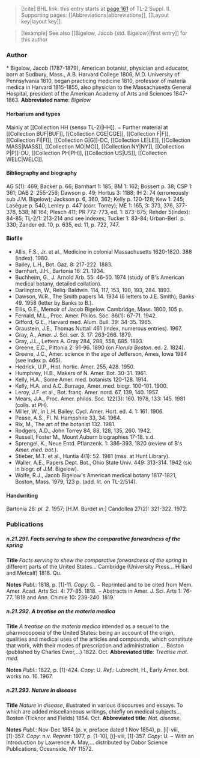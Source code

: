 > [!cite] BHL link: this entry starts at [page 161](https://www.biodiversitylibrary.org/page/33265358) of TL-2 Suppl. II.
> Supporting pages: [[Abbreviations|abbreviations]], [[Layout key|layout key]].

> [!example] See also [[Bigelow, Jacob {std. Bigelow}|first entry]] for this author

### Author

\* Bigelow, Jacob (1787-1879), American botanist, physician and educator, born at Sudbury, Mass., A.B. Harvard College 1806, M.D. University of Pennsylvania 1810, began practicing medicine 1810, professor of materia medica in Harvard 1815-1855, also physician to the Massachusetts General Hospital, president of the American Academy of Arts and Sciences 1847-1863. 
**Abbreviated name**: *Bigelow*

#### Herbarium and types

Mainly at [[Collection HH (sensu TL-2)|HH]]. − Further material at [[Collection BUF|BUF]], [[Collection CGE|CGE]], [[Collection F|F]], [[Collection FI|FI]], [[Collection G|G]]-DC, [[Collection LE|LE]], [[Collection MASS|MASS]], [[Collection MO|MO]], [[Collection NY|NY]], [[Collection P|P]]-DU, [[Collection PH|PH]], [[Collection US|US]], [[Collection WELC|WELC]].

#### Bibliography and biography

AG 5(1): 469; Backer p. 66; Barnhart 1: 185; BM 1: 162; Bossert p. 38; CSP 1: 361; DAB 2: 255-256; Dawson p. 49; Hortus 3: 1188; IH 2: 74 (erroneously sub J.M. Bigelow); Jackson p. 6, 360, 362; Kelly p. 120-128; Kew 1: 245; Lasègue p. 540; Lenley p. 447 (corr. Torrey); ME 1: 165, 3: 373, 376, 377-378, 538; NI 164; Plesch 411; PR 772-773, ed. 1: 873-875; Rehder 5(index): 84-85; TL-2/1: 213-214 and see indexes; Tucker 1: 83-84; Urban-Berl. p. 330; Zander ed. 10, p. 635, ed. 11, p. 722, 747.

#### Biofile

- Allis, F.S., Jr. et al., Medicine in colonial Massachusetts 1620-1820. 388 (index). 1980.
- Bailey, L.H., Bot. Gaz. 8: 217-222. 1883.
- Barnhart, J.H., Bartonia 16: 21. 1934.
- Buchheim, G., J. Arnold Arb. 55: 46-50. 1974 (study of B's American medical botany, detailed collation).
- Darlington, W., Reliq. Baldwin. 114, 117, 153, 190, 193, 284. 1893.
- Dawson, W.R., The Smith papers 14. 1934 (6 letters to J.E. Smith); Banks 49. 1958 (letter by Banks to B.).
- Ellis, G.E., Memoir of Jacob Bigelow. Cambridge, Mass. 1800, 105 p.
- Fernald, M.L., Proc. Amer. Philos. Soc. 86(1): 67-71. 1942.
- Gifford, G.E., Harvard med. Alum. Bull. 39: 34-35. 1965.
- Graustein, J.E., Thomas Nuttall 461 (index, numerous entries). 1967.
- Gray, A., Amer. J. Sci. ser. 3. 17: 263-266. 1879.
- Gray, J.L., Letters A. Gray 284, 288, 558, 685. 1893.
- Greene, E.C., Pittonia 2: 91-96. 1890 (on *Florula Boston*. ed. 2. 1824).
- Greene, J.C., Amer. science in the age of Jefferson, Ames, Iowa 1984 (see index p. 465).
- Hedrick, U.P., Hist. hortic. Amer. 255, 428. 1950.
- Humphrey, H.B., Makers of N. Amer. Bot. 30-31. 1961.
- Kelly, H.A., Some Amer. med. botanists 120-128. 1914.
- Kelly, H.A. and A.C. Burrage, Amer. med. biogr. 100-101. 1900.
- Leroy, J.F. et al., Bot. franç. Amer. nord. 67, 139, 140. 1957.
- Mears, J.A., Proc. Amer. philos. Soc. 122(3): 160. 1978, 133: 145. 1981 (colls. at PH).
- Miller, W., *in* L.H. Bailey, Cycl. Amer. Hort. ed. 4. 1: 161. 1906.
- Pease, A.S., Fl. N. Hampshire 33, 34. 1964.
- Rix, M., The art of the botanist 132. 1981.
- Rodgers, A.D., John Torrey 84, 88, 128, 135, 260. 1942.
- Russell, Foster M., Mount Auburn biographies 17-18. s.d.
- Sprengel, K., Neue Entd. Pflanzenk. 1: 386-393. 1820 (review of B's *Amer. med. bot.*).
- Stieber, M.T. et al., Huntia 4(1): 52. 1981 (mss. at Hunt Library).
- Waller, A.E., Papers Dept. Bot., Ohio State Univ. 449: 313-314. 1942 (sic in biogr. of J.M. Bigelow).
- Wolfe, R.J., Jacob Bigelow's American medical botany 1817-1821, Boston, Mass. 1979, 123 p. (add. lit. on TL-2/514).

#### Handwriting

Bartonia 28: *pl. 2.* 1957; \[H.M. Burdet *in*:\] Candollea 27(2): 321-322. 1972.

### Publications

##### n.21.291. Facts serving to shew the comparative forwardness of the spring

**Title**
*Facts serving to shew the comparative forwardness of the spring* in different parts of the United States... Cambridge (University Press... Hilliard and Metcalf) 1818. Qu.

**Notes**
*Publ*.: 1818, p. \[1\]-11. *Copy*: G. − Reprinted and to be cited from Mem. Amer. Acad. Arts Sci. 4: 77-85. 1818. − Abstracts in Amer. J. Sci. Arts 1: 76-77. 1818 and Ann. Chimie 10: 239-240. 1819.

##### n.21.292. A treatise on the materia medica

**Title**
*A treatise on the materia medica* intended as a sequel to the pharmocopoeia of the United States: being an account of the origin, qualities and medical uses of the articles and compounds, which constitute that work, with their modes of prescription and administration ... Boston (published by Charles Ewer,...) 1822. Oct.
**Abbreviated title**: *Treatise mat. med.*

**Notes**
*Publ*.: 1822, p. \[1\]-424. *Copy*: U.
*Ref*.: Lubrecht, H., Early Amer. bot. works no. 16. 1967.

##### n.21.293. Nature in disease

**Title**
*Nature in disease*, illustrated in various discourses and essays. To which are added miscellaneous writings, chiefly on medical subjects... Boston (Ticknor and Fields) 1854. Oct.
**Abbreviated title**: *Nat. disease*.

**Notes**
*Publ*.: Nov-Dec 1854 (p. v, preface dated 1 Nov 1854), p. \[i\]-viii, \[1\]-357. *Copy*: n.v.
*Reprint*: 1977, p. \[1-10\], \[i\]-viii, \[1\]-357. *Copy*: U. − With an Introduction by Lawrence A. May,... distributed by Dabor Science Publications, Oceanside, NY 11572.

